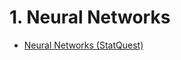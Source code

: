 
# 1. Neural Networks
* [Neural Networks (StatQuest)](https://github.com/yangshiteng/StatQuest-Study-Notes/blob/main/Notes/12%20-%20Neural%20Networks.md)
